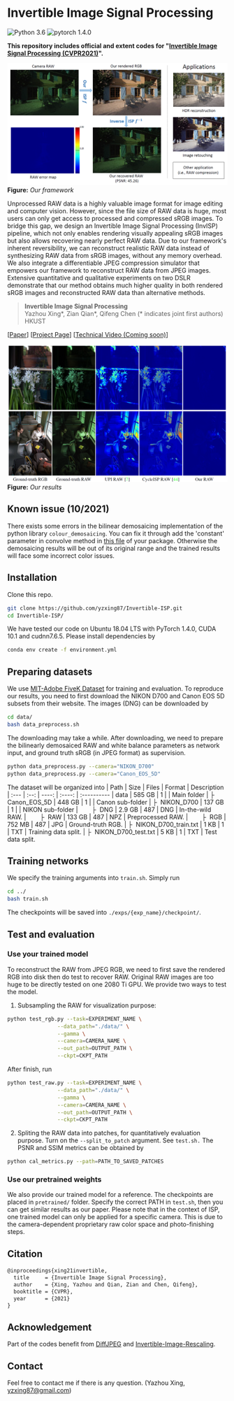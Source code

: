 # Invertible Image Signal Processing


![Python 3.6](https://img.shields.io/badge/Python-3.6-green.svg?style=plastic)
![pytorch 1.4.0](https://img.shields.io/badge/PyTorch-1.4.0-green.svg?style=plastic)

**This repository includes official and extent codes for "[Invertible Image Signal Processing (CVPR2021)](https://arxiv.org/abs/2103.15061)".** 

![](./figures/teaser.png)
**Figure:** *Our framework*

Unprocessed RAW data is a highly valuable image format for image editing and computer vision. However, since the file size of RAW data is huge, most users can only get access to processed and compressed sRGB images. To bridge this gap, we design an Invertible Image Signal Processing (InvISP) pipeline, which not only enables rendering visually appealing sRGB images but also allows recovering nearly perfect RAW data. Due to our framework's inherent reversibility, we can reconstruct realistic RAW data instead of synthesizing RAW data from sRGB images, without any memory overhead. We also integrate a differentiable JPEG compression simulator that empowers our framework to reconstruct RAW data from JPEG images. Extensive quantitative and qualitative experiments on two DSLR demonstrate that our method obtains much higher quality in both rendered sRGB images and reconstructed RAW data than alternative methods. 

> **Invertible Image Signal Processing** <br>
>  Yazhou Xing*, Zian Qian*, Qifeng Chen (* indicates joint first authors)<br>
>  HKUST <br>

[[Paper](https://arxiv.org/abs/2103.15061)] 
[[Project Page](https://yzxing87.github.io/InvISP/index.html)]
[[Technical Video (Coming soon)](https://yzxing87.github.io/TBA)]

![](./figures/result_01.png)
**Figure:** *Our results*


## Known issue (10/2021)
There exists some errors in the bilinear demosaicing implementation of the python library ``colour_demosaicing``. You can fix it through add the 'constant' parameter in convolve method in [this file](https://colour-demosaicing.readthedocs.io/en/latest/_modules/colour_demosaicing/bayer/demosaicing/bilinear.html#demosaicing_CFA_Bayer_bilinear) of your package. Otherwise the demosaicing results will be out of its original range and the trained results will face some incorrect color issues. 

## Installation
Clone this repo.
```bash
git clone https://github.com/yzxing87/Invertible-ISP.git 
cd Invertible-ISP/
```

We have tested our code on Ubuntu 18.04 LTS with PyTorch 1.4.0, CUDA 10.1 and cudnn7.6.5. Please install dependencies by
```bash
conda env create -f environment.yml
```

## Preparing datasets
We use [MIT-Adobe FiveK Dataset](https://data.csail.mit.edu/graphics/fivek/) for training and evaluation. To reproduce our results, you need to first download the NIKON D700 and Canon EOS 5D subsets from their website. The images (DNG) can be downloaded by 
```bash
cd data/
bash data_preprocess.sh
```
The downloading may take a while. After downloading, we need to prepare the bilinearly demosaiced RAW and white balance parameters as network input, and ground truth sRGB (in JPEG format) as supervision. 
```bash
python data_preprocess.py --camera="NIKON_D700"
python data_preprocess.py --camera="Canon_EOS_5D"
```
The dataset will be organized into 
| Path | Size | Files | Format | Description
| :--- | :--: | ----: | :----: | :----------
| data | 585 GB | 1 | | Main folder
| &boxvr;&nbsp; Canon_EOS_5D | 448 GB | 1  | | Canon sub-folder
| &boxvr;&nbsp; NIKON_D700 | 137 GB | 1  | | NIKON sub-folder
| &ensp;&ensp;&ensp;&ensp;&boxvr;&nbsp; DNG | 2.9 GB | 487 | DNG | In-the-wild RAW. 
| &ensp;&ensp;&ensp;&ensp;&boxvr;&nbsp; RAW | 133 GB | 487 | NPZ | Preprocessed RAW. 
| &ensp;&ensp;&ensp;&ensp;&boxvr;&nbsp; RGB | 752 MB | 487 | JPG | Ground-truth RGB. 
| &boxvr;&nbsp; NIKON_D700_train.txt | 1 KB | 1 |  TXT | Training data split. 
| &boxvr;&nbsp; NIKON_D700_test.txt | 5 KB | 1 | TXT  | Test data split. 

## Training networks
We specify the training arguments into `train.sh`. Simply run 
```bash
cd ../
bash train.sh
```
The checkpoints will be saved into `./exps/{exp_name}/checkpoint/`. 

## Test and evaluation 
### Use your trained model 
To reconstruct the RAW from JPEG RGB, we need to first save the rendered RGB into disk then do test to recover RAW. 
Original RAW images are too huge to be directly tested on one 2080 Ti GPU. We provide two ways to test the model. 

1. Subsampling the RAW for visualization purpose: 
  ```bash
  python test_rgb.py --task=EXPERIMENT_NAME \
                  --data_path="./data/" \
                  --gamma \
                  --camera=CAMERA_NAME \
                  --out_path=OUTPUT_PATH \
                  --ckpt=CKPT_PATH
  ```
  After finish, run 
  ```bash
  python test_raw.py --task=EXPERIMENT_NAME \
                  --data_path="./data/" \
                  --gamma \
                  --camera=CAMERA_NAME \
                  --out_path=OUTPUT_PATH \
                  --ckpt=CKPT_PATH
  ```
2. Spliting the RAW data into patches, for quantitatively evaluation purpose. Turn on the `--split_to_patch` argument. See `test.sh.` The PSNR and SSIM metrics can be obtained by 
  ```bash
  python cal_metrics.py --path=PATH_TO_SAVED_PATCHES
  ```
### Use our pretrained weights
We also provide our trained model for a reference. The checkpoints are placed in `pretrained/` folder. Specify the correct PATH in `test.sh`, then you can get similar results as our paper. Please note that in the context of ISP, one trained model can only be applied for a specific camera. This is due to the camera-dependent proprietary raw color space and photo-finishing steps. 


## Citation

```
@inproceedings{xing21invertible,
  title     = {Invertible Image Signal Processing},
  author    = {Xing, Yazhou and Qian, Zian and Chen, Qifeng},
  booktitle = {CVPR},
  year      = {2021}
}
```
## Acknowledgement
Part of the codes benefit from [DiffJPEG](https://github.com/mlomnitz/DiffJPEG) and [Invertible-Image-Rescaling](https://github.com/pkuxmq/Invertible-Image-Rescaling). 

## Contact
Feel free to contact me if there is any question. (Yazhou Xing, yzxing87@gmail.com)

